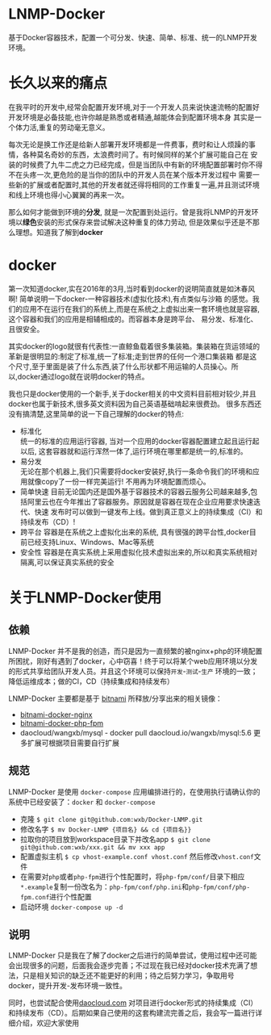 # LNMP-Docker

基于Docker容器技术，配置一个可分发、快速、简单、标准、统一的LNMP开发环境。

# 长久以来的痛点

在我平时的开发中,经常会配置开发环境,对于一个开发人员来说快速流畅的配置好开发环境是必备技能,也许你越是熟悉或者精通,越能体会到配置环境本身
其实是一个体力活,重复的劳动毫无意义。

每次无论是换工作还是给新人部署开发环境都是一件费事，费时和让人烦躁的事情，各种莫名奇妙的东西，太浪费时间了。有时候同样的某个扩展可能自己在
安装的时候费了九牛二虎之力已经完成，但是当团队中有新的环境配置部署时你不得不在头疼一次,更危险的是当你的团队中的开发人员在某个版本开发过程中
需要一些新的扩展或者配置时,其他的开发者就还得将相同的工作重复一遍,并且测试环境和线上环境也得小心翼翼的再来一次。

那么如何才能做到环境的**分发**, 就是一次配置到处运行。曾是我将LNMP的开发环境以**绿色**安装的形式保存来尝试解决这种重复的体力劳动,
但是效果似乎还是不那么理想。知道我了解到**docker**


# docker
第一次知道docker,实在2016年的3月,当时看到docker的说明简直就是如沐春风啊! 简单说明一下docker-一种容器技术(虚拟化技术),有点类似与沙箱
的感觉。我们的应用不在运行在我们的系统上,而是在系统之上虚拟出来一套环境也就是容器,这个容器和我们的应用是相辅相成的。而容器本身是跨平台、
易分发、标准化、且很安全。

其实docker的logo就很有代表性:一直鲸鱼载着很多集装箱。集装箱在货运领域的革新是很明显的:制定了标准,统一了标准;走到世界的任何一个港口集装箱
都是这个尺寸,至于里面是装了什么东西,装了什么形状都不用运输的人员操心。所以,docker通过logo就在说明docker的特点。

我也只是docker使用的一个新手,关于docker相关的中文资料目前相对较少,并且docker也属于新技术,很多英文资料因为自己英语基础啃起来很费劲。
很多东西还没有搞清楚,这里简单的说一下自己理解的docker的特点:

* 标准化    
    统一的标准的应用运行容器, 当对一个应用的docker容器配置建立起且运行起以后, 这套容器就和运行浑然一体了,运行环境在哪里都是统一的,标准的。
* 易分发      
    无论在那个机器上,我们只需要将docker安装好,执行一条命令我们的环境和应用就像copy了一份一样完美运行! 不用再为环境配置而烦心。
* 简单快速
    目前无论国内还是国外基于容器技术的容器云服务公司越来越多,包括阿里云也在今年推出了容器服务。原因就是容器在现在企业应用要求快速迭代、快速
    发布时可以做到一键发布上线。做到真正意义上的持续集成（CI）和持续发布（CD）!
* 跨平台
    容器是在系统之上虚拟化出来的系统, 具有很强的跨平台性,docker目前已经支持Linux、Windows、Mac等系统
* 安全性
    容器是在真实系统上采用虚拟化技术虚拟出来的,所以和真实系统相对隔离,可以保证真实系统的安全
    
# 关于LNMP-Docker使用

## 依赖

LNMP-Docker 并不是我的创造，而只是因为一直频繁的被nginx+php的环境配置所困扰，刚好有遇到了docker，心中窃喜！终于可以将某个web应用环境以分发的形式共享给团队开发人员。并且这个环境可以保持`开发`-`测试`-`生产` 环境的一致；降低运维成本；做的CI，CD（持续集成和持续发布）

LNMP-Docker 主要都是基于 [bitnami](https://github.com/bitnami) 所释放/分享出来的相关镜像：

  * [bitnami-docker-nginx](https://github.com/bitnami/bitnami-docker-nginx)
  * [bitnami-docker-php-fpm](https://github.com/bitnami/bitnami-docker-php-fpm)
  * daocloud/wangxb/mysql - docker pull daocloud.io/wangxb/mysql:5.6
更多扩展可根据项目需要自行扩展

## 规范

LNMP-Docker 是使用 `docker-compose` 应用编排进行的，在使用执行请确认你的系统中已经安装了：`docker` 和 `docker-compose`  

  * 克隆 `$ git clone git@github.com:wxb/Docker-LNMP.git`
  * 修改名字 `$ mv Docker-LNMP {项目名} && cd {项目名}}`
  * 拉取你的项目放到workspace目录下并改名app `$ git clone git@github.com:wxb/xxx.git && mv xxx app`
  * 配置虚拟主机 `$ cp vhost-example.conf vhost.conf` 然后修改`vhost.conf`文件
  * 在需要对`php`或者`php-fpm`进行个性配置时，将`php-fpm/conf/`目录下相应`*.example`复制一份改名为：`php-fpm/conf/php.ini`和`php-fpm/conf/php-fpm.conf`进行个性配置
  * 启动环境 `docker-compose up -d`


## 说明

LNMP-Docker 只是我在了解了docker之后进行的简单尝试，使用过程中还可能会出现很多的问题，后面我会逐步完善；不过现在我已经对docker技术充满了想法，只是相关知识的缺乏还不能更好的利用；待之后努力学习，争取用号docker，提升开发-发布环境一致性。

同时，也尝试配合使用[daocloud.com](https://dashboard.daocloud.io/) 对项目进行docker形式的持续集成（CI）和持续发布（CD）。后期如果自己使用的这套构建流完善之后，我会写一篇进行详细介绍，欢迎大家使用
